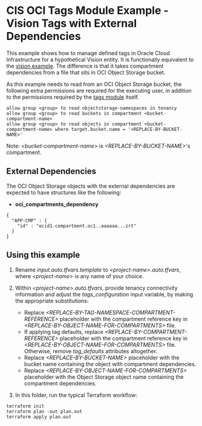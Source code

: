 # CIS OCI Tags Module Example - Vision Tags with External Dependencies

This example shows how to manage defined tags in Oracle Cloud Infrastructure for a hypothetical Vision entity. It is functionally equivalent to the [vision example](../vision/). The difference is that it takes compartment dependencies from a file that sits in OCI Object Storage bucket.

As this example needs to read from an OCI Object Storage bucket, the following extra permissions are required for the executing user, in addition to the permissions required by the [tags module](../..) itself.

```
allow group <group> to read objectstorage-namespaces in tenancy
allow group <group> to read buckets in compartment <bucket-compartment-name>
allow group <group> to read objects in compartment <bucket-compartment-name> where target.bucket.name = '<REPLACE-BY-BUCKET-NAME>'
```
Note: *\<bucket-compartment-name\>* is *\<REPLACE-BY-BUCKET-NAME\>*'s compartment.

## External Dependencies

The OCI Object Storage objects with the external dependencies are expected to have structures like the following:
- **oci_compartments_dependency**
```
{
  "APP-CMP" : {
    "id" : "ocid1.compartment.oc1..aaaaaa...zrt"
  }
}
```

## Using this example

1. Rename *input.auto.tfvars.template* to *\<project-name\>.auto.tfvars*, where *\<project-name\>* is any name of your choice.

2. Within *\<project-name\>.auto.tfvars*, provide tenancy connectivity information and adjust the *tags_configuration* input variable, by making the appropriate substitutions: 
   - Replace *\<REPLACE-BY-TAG-NAMESPACE-COMPARTMENT-REFERENCE\>* placeholder with the compartment reference key in *\<REPLACE-BY-OBJECT-NAME-FOR-COMPARTMENTS\>* file.
   - If applying tag defaults, replace *\<REPLACE-BY-COMPARTMENT-REFERENCE\>* placeholder with the compartment reference key in *\<REPLACE-BY-OBJECT-NAME-FOR-COMPARTMENTS\>* file. Otherwise, remove *tag_defaults* attributes altogether.
   - Replace *\<REPLACE-BY-BUCKET-NAME\>* placeholder with the bucket name containing the object with compartment dependencies.
   - Replace *\<REPLACE-BY-OBJECT-NAME-FOR-COMPARTMENTS\>* placeholder with the Object Storage object name containing the compartment dependencies.

3. In this folder, run the typical Terraform workflow:
```
terraform init
terraform plan -out plan.out
terraform apply plan.out
```